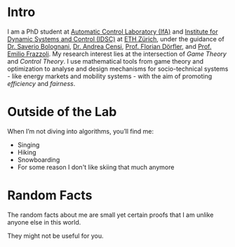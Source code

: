 # Intro

I am a PhD student at [Automatic Control Laboratory (IfA)](https://control.ee.ethz.ch/) and [Institute for Dynamic Systems and Control (IDSC)](https://idsc.ethz.ch/research-frazzoli.html) at [ETH Zürich](https://ethz.ch/en.html), under the guidance of [Dr. Saverio Bolognani](https://www.bsaver.io/), [Dr. Andrea Censi](https://censi.science/), [Prof. Florian Dörfler](https://sites.google.com/ethz.ch/florian/), and [Prof. Emilio Frazzoli](https://www.linkedin.com/in/emilio-frazzoli-0404ba3/). My research interest lies at the intersection of *Game Theory* and *Control Theory*. I use mathematical tools from game theory and optimization to analyse and design mechanisms for socio-technical systems - like energy markets and mobility systems - with the aim of promoting *efficiency* and *fairness*.

# Outside of the Lab

When I’m not diving into algorithms, you’ll find me:

- Singing  
- Hiking  
- Snowboarding
- For some reason I don't like skiing that much anymore

# Random Facts

The random facts about me are small yet certain proofs that I am unlike anyone else in this world.

They might not be useful for you.
